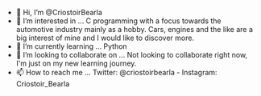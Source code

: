 - 👋 Hi, I’m @CriostoirBearla
- 👀 I’m interested in ... C programming with a focus towards the automotive industry mainly as a hobby. Cars, engines and the like are a big interest of mine and I would like to discover more. 
- 🌱 I’m currently learning ... Python
- 💞️ I’m looking to collaborate on ... Not looking to collaborate right now, I'm just on my new learning journey.
- 📫 How to reach me ... Twitter: @criostoirbearla - Instagram: Criostoir_Bearla

<!---
CriostoirBearla/CriostoirBearla is a ✨ special ✨ repository because its `README.md` (this file) appears on your GitHub profile.
You can click the Preview link to take a look at your changes.
--->
